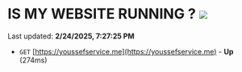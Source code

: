 # IS MY WEBSITE RUNNING ? [![](https://img.shields.io/static/v1?label=Sponsor&message=%E2%9D%A4&logo=GitHub&color=%23fe8e86)](https://github.com/sponsors/Youssef-Lehmam)

Last updated: **2/24/2025, 7:27:25 PM**

- `GET` [https://youssefservice.me](https://youssefservice.me) - **Up** (274ms)
